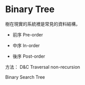 # Binary Tree

樹在現實的系統裡是常見的資料結構，


* 前序 Pre-order

* 中序 In-order

* 後序 Post-order




方法：
D&C
Traversal
non-recursion

Binary Search Tree

